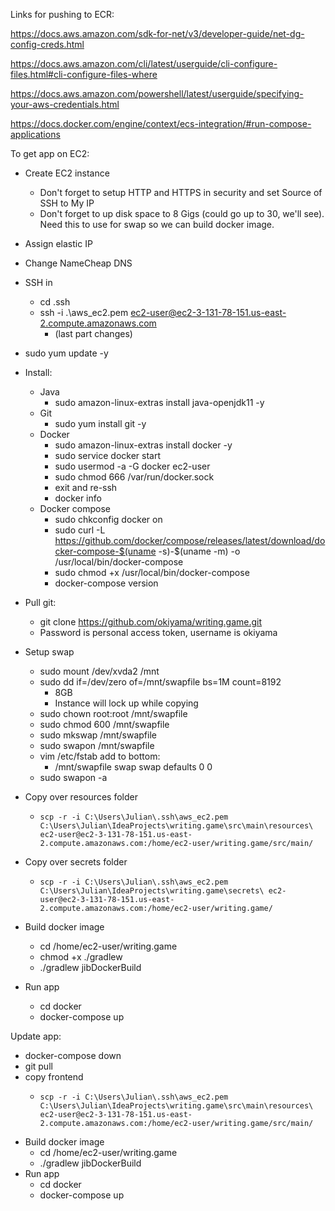 Links for pushing to ECR:

https://docs.aws.amazon.com/sdk-for-net/v3/developer-guide/net-dg-config-creds.html

https://docs.aws.amazon.com/cli/latest/userguide/cli-configure-files.html#cli-configure-files-where

https://docs.aws.amazon.com/powershell/latest/userguide/specifying-your-aws-credentials.html

https://docs.docker.com/engine/context/ecs-integration/#run-compose-applications


To get app on EC2:

* Create EC2 instance
  * Don't forget to setup HTTP and HTTPS in security and set Source of SSH to My IP
  * Don't forget to up disk space to 8 Gigs (could go up to 30, we'll see). Need this to use for swap so we can build docker image.
* Assign elastic IP
* Change NameCheap DNS
* SSH in
  * cd .ssh
  * ssh -i .\aws_ec2.pem ec2-user@ec2-3-131-78-151.us-east-2.compute.amazonaws.com
    * (last part changes)

* sudo yum update -y

* Install:
  * Java  
     * sudo amazon-linux-extras install java-openjdk11 -y
  * Git 
    * sudo yum install git -y
  * Docker
    * sudo amazon-linux-extras install docker -y
    * sudo service docker start
    * sudo usermod -a -G docker ec2-user
    * sudo chmod 666 /var/run/docker.sock
    * exit and re-ssh
    * docker info
  * Docker compose
    * sudo chkconfig docker on
    * sudo curl -L https://github.com/docker/compose/releases/latest/download/docker-compose-$(uname -s)-$(uname -m) -o /usr/local/bin/docker-compose
    * sudo chmod +x /usr/local/bin/docker-compose
    * docker-compose version

* Pull git:
  * git clone https://github.com/okiyama/writing.game.git
  * Password is personal access token, username is okiyama

* Setup swap
  * sudo mount /dev/xvda2 /mnt
  * sudo dd if=/dev/zero of=/mnt/swapfile bs=1M count=8192
    * 8GB
    * Instance will lock up while copying
  * sudo chown root:root /mnt/swapfile
  * sudo chmod 600 /mnt/swapfile
  * sudo mkswap /mnt/swapfile
  * sudo swapon /mnt/swapfile
  * vim /etc/fstab add to bottom:
    * /mnt/swapfile swap swap defaults 0 0
  * sudo swapon -a

* Copy over resources folder
  *     scp -r -i C:\Users\Julian\.ssh\aws_ec2.pem C:\Users\Julian\IdeaProjects\writing.game\src\main\resources\ ec2-user@ec2-3-131-78-151.us-east-2.compute.amazonaws.com:/home/ec2-user/writing.game/src/main/
  
* Copy over secrets folder
  *     scp -r -i C:\Users\Julian\.ssh\aws_ec2.pem C:\Users\Julian\IdeaProjects\writing.game\secrets\ ec2-user@ec2-3-131-78-151.us-east-2.compute.amazonaws.com:/home/ec2-user/writing.game/

* Build docker image
  * cd /home/ec2-user/writing.game
  * chmod +x ./gradlew
  * ./gradlew jibDockerBuild
  
* Run app
  * cd docker
  * docker-compose up
  
  
Update app:

 * docker-compose down
 * git pull
 * copy frontend
   *     scp -r -i C:\Users\Julian\.ssh\aws_ec2.pem C:\Users\Julian\IdeaProjects\writing.game\src\main\resources\ ec2-user@ec2-3-131-78-151.us-east-2.compute.amazonaws.com:/home/ec2-user/writing.game/src/main/
* Build docker image
  * cd /home/ec2-user/writing.game
  * ./gradlew jibDockerBuild
* Run app
  * cd docker
  * docker-compose up
    
